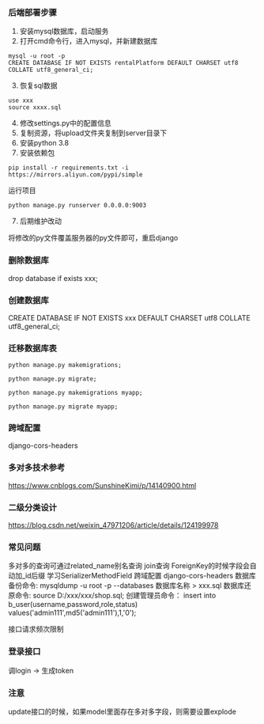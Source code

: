 ### 后端部署步骤

1. 安装mysql数据库，启动服务
2. 打开cmd命令行，进入mysql，并新建数据库
```
mysql -u root -p
CREATE DATABASE IF NOT EXISTS rentalPlatform DEFAULT CHARSET utf8 COLLATE utf8_general_ci;
```
3. 恢复sql数据
```
use xxx
source xxxx.sql
```
4. 修改settings.py中的配置信息
5. 复制资源，将upload文件夹复制到server目录下
6. 安装python 3.8
7. 安装依赖包
```
pip install -r requirements.txt -i https://mirrors.aliyun.com/pypi/simple
```
运行项目
```
python manage.py runserver 0.0.0.0:9003
```
7. 后期维护改动

将修改的py文件覆盖服务器的py文件即可，重启django

### 删除数据库

drop database if exists xxx;

### 创建数据库

CREATE DATABASE IF NOT EXISTS xxx DEFAULT CHARSET utf8 COLLATE utf8_general_ci;

### 迁移数据库表

```
python manage.py makemigrations;

python manage.py migrate;

python manage.py makemigrations myapp;

python manage.py migrate myapp;
```

### 跨域配置

django-cors-headers

### 多对多技术参考

https://www.cnblogs.com/SunshineKimi/p/14140900.html

### 二级分类设计
https://blog.csdn.net/weixin_47971206/article/details/124199978

### 常见问题

多对多的查询可通过related_name别名查询
join查询
ForeignKey的时候字段会自动加_id后缀
学习SerializerMethodField
跨域配置 django-cors-headers
数据库备份命令:
mysqldump -u root -p --databases 数据库名称 > xxx.sql
数据库还原命令:
source D:/xxx/xxx/shop.sql;
创建管理员命令：
insert into b_user(username,password,role,status) values('admin111',md5('admin111'),1,'0');

接口请求频次限制

### 登录接口

调login -> 生成token

### 注意

update接口的时候，如果model里面存在多对多字段，则需要设置explode